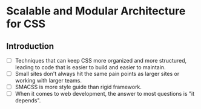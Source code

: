 # Scalable and Modular Architecture for CSS

## Introduction

- [ ] Techniques that can keep CSS more organized and more structured, leading to code that is easier to build and easier to maintain.
- [ ] Small sites don't always hit the same pain points as larger sites or working with larger teams.
- [ ] SMACSS is more style guide than rigid framework.
- [ ] When it comes to web development, the answer to most questions is "it depends".
